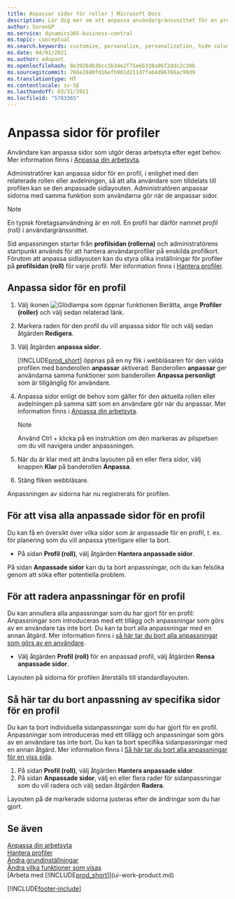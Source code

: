 ```yaml
---
title: Anpassar sidor för roller | Microsoft Docs
description: Lär dig mer om att anpassa användargränssnittet för en profil (roll) så att alla användare som är tilldelade den rollen ser en anpassad arbetsyta.
author: SorenGP
ms.service: dynamics365-business-central
ms.topic: conceptual
ms.search.keywords: customize, personalize, personalization, hide columns, remove fields, move fields
ms.date: 04/01/2021
ms.author: edupont
ms.openlocfilehash: 8e3926db3bcc1b34e2f75e6b338a86f2ddc2c20b
ms.sourcegitcommit: 766e2840fd16efb901d211d7fa64d96766ac99d9
ms.translationtype: HT
ms.contentlocale: sv-SE
ms.lasthandoff: 03/31/2021
ms.locfileid: "5783365"
---
```

# <a name="customize-pages-for-profiles"></a>Anpassa sidor för profiler
Användare kan anpassa sidor som utgör deras arbetsyta efter eget behov. Mer information finns i [Anpassa din arbetsyta](ui-personalization-user.md).

Administratörer kan anpassa sidor för en profil, i enlighet med den relaterade rollen eller avdelningen, så att alla användare som tilldelats till profilen kan se den anpassade sidlayouten. Administratören anpassar sidorna med samma funktion som användarna gör när de anpassar sidor.

> [!NOTE]
> En typisk företagsanvändning är en roll. En profil har därför namnet *profil (roll)* i användargränssnittet.

Sid anpassningen startar från **profilsidan (rollerna)** och administratörens startpunkt används för att hantera användarprofiler på enskilda profilkort. Förutom att anpassa sidlayouten kan du styra olika inställningar för profiler på **profilsidan (roll)** för varje profil. Mer information finns i [Hantera profiler](admin-users-profiles-roles.md).

## <a name="to-customize-pages-for-a-profile"></a>Anpassa sidor för en profil
1. Välj ikonen ![Glödlampa som öppnar funktionen Berätta](media/ui-search/search_small.png "Berätta vad du vill göra"), ange **Profiler (roller)** och välj sedan relaterad länk.
2. Markera raden för den profil du vill anpassa sidor för och välj sedan åtgärden **Redigera**.
3. Välj åtgärden **anpassa sidor**.

    [!INCLUDE[prod_short](includes/prod_short.md)] öppnas på en ny flik i webbläsaren för den valda profilen med banderollen **anpassar** aktiverad. Banderollen **anpassar** ger användarna samma funktioner som banderollen **Anpassa personligt** som är tillgänglig för användare.

4. Anpassa sidor enligt de behov som gäller för den aktuella rollen eller avdelningen på samma sätt som en användare gör när du anpassar. Mer information finns i [Anpassa din arbetsyta](ui-personalization-user.md).

    > [!NOTE]
    > Använd Ctrl + klicka på en instruktion om den markeras av pilspetsen om du vill navigera under anpassningen.

5. När du är klar med att ändra layouten på en eller flera sidor, välj knappen **Klar** på banderollen **Anpassa**.
6. Stäng fliken webbläsare.

Anpassningen av sidorna har nu registrerats för profilen.

## <a name="to-view-all-customized-pages-for-a-profile"></a>För att visa alla anpassade sidor för en profil

Du kan få en översikt över vilka sidor som är anpassade för en profil, t. ex. för planering som du vill anpassa ytterligare eller ta bort.

- På sidan **Profil (roll)**, välj åtgärden **Hantera anpassade sidor**.

På sidan **Anpassade sidor** kan du ta bort anpassningar, och du kan felsöka genom att söka efter potentiella problem.  

## <a name="to-delete-all-customizations-for-a-profile"></a>För att radera anpassningar för en profil
Du kan annullera alla anpassningar som du har gjort för en profil: Anpassningar som introduceras med ett tillägg och anpassningar som görs av en användare tas inte bort. Du kan ta bort alla anpassningar med en annan åtgärd. Mer information finns i [så här tar du bort alla anpassningar som görs av en användare](admin-users-profiles-roles.md#to-delete-all-personalizations-made-by-a-user).

- Välj åtgärden **Profil (roll)** för en anpassad profil, välj åtgärden **Rensa anpassade sidor**.

Layouten på sidorna för profilen återställs till standardlayouten.  

## <a name="to-delete-customization-for-specific-pages-for-a-profile"></a>Så här tar du bort anpassning av specifika sidor för en profil
Du kan ta bort individuella sidanpassningar som du har gjort för en profil. Anpassningar som introduceras med ett tillägg och anpassningar som görs av en användare tas inte bort. Du kan ta bort specifika sidanpassningar med en annan åtgärd. Mer information finns i [Så här tar du bort alla anpassningar för en viss sida](admin-users-profiles-roles.md#to-delete-personalizations-for-specific-pages).

1. På sidan **Profil (roll)**, välj åtgärden **Hantera anpassade sidor**.
2. På sidan **Anpassade sidor**, välj en eller flera rader för sidanpassningar som du vill radera och välj sedan åtgärden **Radera**.

Layouten på de markerade sidorna justeras efter de ändringar som du har gjort.

## <a name="see-also"></a>Se även

[Anpassa din arbetsyta](ui-personalization-user.md)  
[Hantera profiler](admin-users-profiles-roles.md)  
[Ändra grundinställningar](ui-change-basic-settings.md)  
[Ändra vilka funktioner som visas](ui-experiences.md)  
[Arbeta med [!INCLUDE[prod_short](includes/prod_short.md)]](ui-work-product.md)  


[!INCLUDE[footer-include](includes/footer-banner.md)]